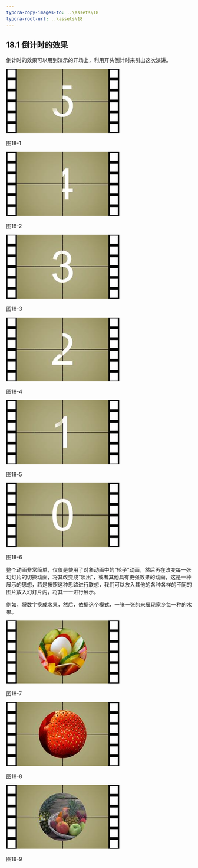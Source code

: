 ```yaml
---
typora-copy-images-to: ..\assets\18
typora-root-url: ..\assets\18
---
```


## **18.1**  **倒计时的效果**

倒计时的效果可以用到演示的开场上，利用开头倒计时来引出这次演讲。

![img](/assets/18/image001.jpg)

图18-1

![img](/assets/18/image002.jpg)

图18-2

![img](/assets/18/image003.jpg)

图18-3

![img](/assets/18/image004.jpg)

图18-4

![img](/assets/18/image005.jpg)

图18-5

![img](/assets/18/image006.jpg)

图18-6

整个动画非常简单，仅仅是使用了对象动画中的“轮子”动画，然后再在改变每一张幻灯片的切换动画，将其改变成“淡出”，或者其他具有更强效果的动画，这是一种展示的思想，若是按照这种思路进行联想，我们可以放入其他的各种各样的不同的图片放入幻灯片内，将其一一进行展示。

例如，将数字换成水果，然后，依据这个模式，一张一张的来展现家乡每一种的水果。

![img](/assets/18/image007.jpg)

图18-7

![img](/assets/18/image008.jpg)

图18-8

![img](/assets/18/image009.jpg)

图18-9